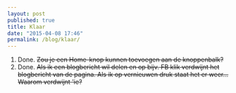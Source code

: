 ```yaml
---
layout: post
published: true
title: Klaar
date: "2015-04-08 17:46"
permalink: /blog/klaar/
---
```


1. Done. <s>Zou je een Home-knop kunnen toevoegen aan de knoppenbalk?</s>
2. Done. <s>Als ik een blogbericht wil delen en op bijv. FB klik verdwijnt het blogbericht van de pagina. Als ik op vernieuwen druk staat het er weer... Waarom verdwijnt 'ie?</s>